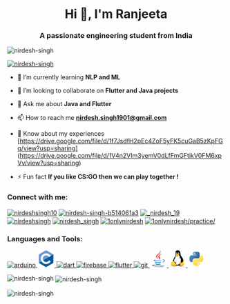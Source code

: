 <h1 align="center">Hi 👋, I'm Ranjeeta</h1>
<h3 align="center">A passionate engineering student from India</h3>

<p align="left"> <img src="https://komarev.com/ghpvc/?username=nirdesh-singh&label=Profile%20views&color=0e75b6&style=flat" alt="nirdesh-singh" /> </p>

<p align="left"> <a href="https://github.com/ryo-ma/github-profile-trophy"><img src="https://github-profile-trophy.vercel.app/?username=nirdesh-singh" alt="nirdesh-singh" /></a> </p>

- 🌱 I’m currently learning **NLP and ML**

- 👯 I’m looking to collaborate on **Flutter and Java projects**

- 💬 Ask me about **Java and Flutter**

- 📫 How to reach me **nirdesh.singh1901@gmail.com**

- 📄 Know about my experiences [https://drive.google.com/file/d/1f7JsdfH2pEc4ZoF5yFK5cuGaB5zKpFGq/view?usp=sharing]
 (https://drive.google.com/file/d/1V4n2VIm3yemV0dLfFmGFtikV0FM6xpVv/view?usp=sharing)

- ⚡ Fun fact **If you like CS:GO then we can play together !**

<h3 align="left">Connect with me:</h3>
<p align="left">
<a href="https://twitter.com/nirdeshsingh10" target="blank"><img align="center" src="https://raw.githubusercontent.com/rahuldkjain/github-profile-readme-generator/master/src/images/icons/Social/twitter.svg" alt="nirdeshsingh10" height="30" width="40" /></a>
<a href="https://linkedin.com/in/nirdesh-singh-b514061a3" target="blank"><img align="center" src="https://raw.githubusercontent.com/rahuldkjain/github-profile-readme-generator/master/src/images/icons/Social/linked-in-alt.svg" alt="nirdesh-singh-b514061a3" height="30" width="40" /></a>
<a href="https://instagram.com/_nirdesh_19" target="blank"><img align="center" src="https://raw.githubusercontent.com/rahuldkjain/github-profile-readme-generator/master/src/images/icons/Social/instagram.svg" alt="_nirdesh_19" height="30" width="40" /></a>
<a href="https://www.codechef.com/users/nirdeshsingh" target="blank"><img align="center" src="https://cdn.jsdelivr.net/npm/simple-icons@3.1.0/icons/codechef.svg" alt="nirdeshsingh" height="30" width="40" /></a>
<a href="https://www.hackerrank.com/nirdesh_singh" target="blank"><img align="center" src="https://raw.githubusercontent.com/rahuldkjain/github-profile-readme-generator/master/src/images/icons/Social/hackerrank.svg" alt="nirdesh_singh" height="30" width="40" /></a>
<a href="https://www.leetcode.com/1onlynirdesh" target="blank"><img align="center" src="https://raw.githubusercontent.com/rahuldkjain/github-profile-readme-generator/master/src/images/icons/Social/leet-code.svg" alt="1onlynirdesh" height="30" width="40" /></a>
<a href="https://auth.geeksforgeeks.org/user/1onlynirdesh/practice/" target="blank"><img align="center" src="https://raw.githubusercontent.com/rahuldkjain/github-profile-readme-generator/master/src/images/icons/Social/geeks-for-geeks.svg" alt="1onlynirdesh/practice/" height="30" width="40" /></a>
</p>

<h3 align="left">Languages and Tools:</h3>
<p align="left"> <a href="https://www.arduino.cc/" target="_blank" rel="noreferrer"> <img src="https://cdn.worldvectorlogo.com/logos/arduino-1.svg" alt="arduino" width="40" height="40"/> </a> <a href="https://www.cprogramming.com/" target="_blank" rel="noreferrer"> <img src="https://raw.githubusercontent.com/devicons/devicon/master/icons/c/c-original.svg" alt="c" width="40" height="40"/> </a> <a href="https://dart.dev" target="_blank" rel="noreferrer"> <img src="https://www.vectorlogo.zone/logos/dartlang/dartlang-icon.svg" alt="dart" width="40" height="40"/> </a> <a href="https://firebase.google.com/" target="_blank" rel="noreferrer"> <img src="https://www.vectorlogo.zone/logos/firebase/firebase-icon.svg" alt="firebase" width="40" height="40"/> </a> <a href="https://flutter.dev" target="_blank" rel="noreferrer"> <img src="https://www.vectorlogo.zone/logos/flutterio/flutterio-icon.svg" alt="flutter" width="40" height="40"/> </a> <a href="https://git-scm.com/" target="_blank" rel="noreferrer"> <img src="https://www.vectorlogo.zone/logos/git-scm/git-scm-icon.svg" alt="git" width="40" height="40"/> </a> <a href="https://www.java.com" target="_blank" rel="noreferrer"> <img src="https://raw.githubusercontent.com/devicons/devicon/master/icons/java/java-original.svg" alt="java" width="40" height="40"/> </a> <a href="https://www.linux.org/" target="_blank" rel="noreferrer"> <img src="https://raw.githubusercontent.com/devicons/devicon/master/icons/linux/linux-original.svg" alt="linux" width="40" height="40"/> </a> <a href="https://www.python.org" target="_blank" rel="noreferrer"> <img src="https://raw.githubusercontent.com/devicons/devicon/master/icons/python/python-original.svg" alt="python" width="40" height="40"/> </a> </p>

<p><img align="left" src="https://github-readme-stats-sigma-five.vercel.app/api/top-langs?username=nirdesh-singh&show_icons=true&locale=en&layout=compact" alt="nirdesh-singh" /></p>

<p>&nbsp;<img align="center" src="https://github-readme-stats-sigma-five.vercel.app/api?username=nirdesh-singh&show_icons=true&locale=en" alt="nirdesh-singh" /></p>

<p><img align="center" src="https://github-readme-streak-stats.herokuapp.com/?user=nirdesh-singh&" alt="nirdesh-singh" /></p>
